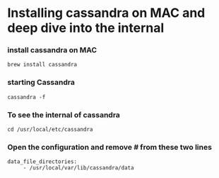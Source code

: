# Installing cassandra on MAC and deep dive into the internal

### install cassandra on MAC
```brew install cassandra```

### starting Cassandra
```cassandra -f```

### To see the internal of cassandra
```cd /usr/local/etc/cassandra```

### Open the configuration and remove # from these two lines
```
data_file_directories:
     - /usr/local/var/lib/cassandra/data

```

